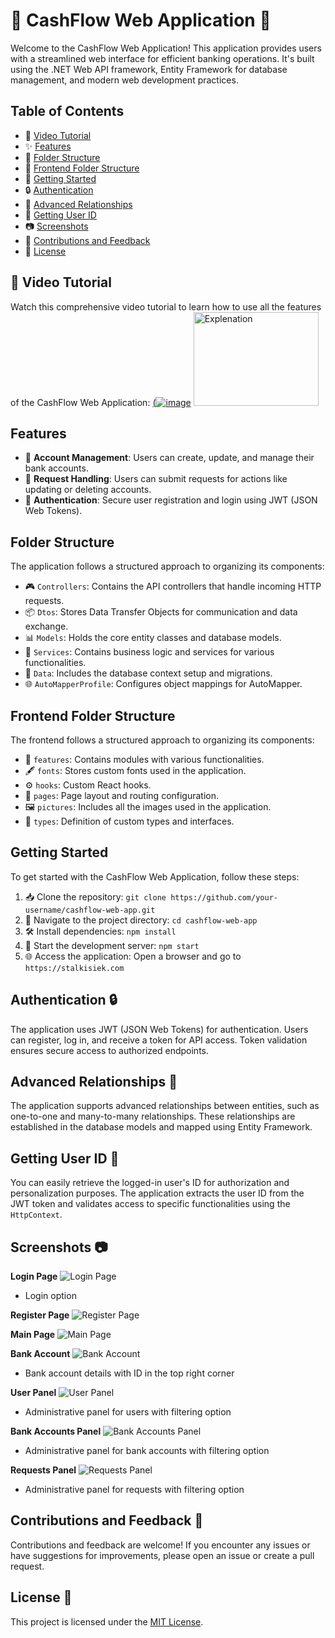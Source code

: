 # 🌟 CashFlow Web Application 🌟

Welcome to the CashFlow Web Application! This application provides users with a streamlined web interface for efficient banking operations. It's built using the .NET Web API framework, Entity Framework for database management, and modern web development practices.

## Table of Contents

- 🎥 [Video Tutorial](#video-tutorial)
- ✨ [Features](#features)
- 📂 [Folder Structure](#folder-structure)
- 📂 [Frontend Folder Structure](#frontend-folder-structure)
- 🚀 [Getting Started](#getting-started)
- 🔒 [Authentication](#authentication)
- 🔗 [Advanced Relationships](#advanced-relationships)
- 👤 [Getting User ID](#getting-user-id)
- 📷 [Screenshots](#screenshots)
- 🚀 [Contributions and Feedback](#contributions-and-feedback)
- 📜 [License](#license)

## 🎥 Video Tutorial

Watch this comprehensive video tutorial to learn how to use all the features of the CashFlow Web Application:
[(![image](https://github.com/Stalkisiek/CashFlow/assets/117647150/05988d2c-d412-43b7-937f-08fa5672c1c5)](https://www.youtube.com/watch?v=gdAbCZMJegM&t=333s&ab_channel=Stalkisiek)
<img src="https://github.com/Stalkisiek/CashFlow/assets/117647150/05988d2c-d412-43b7-937f-08fa5672c1c5" alt="Explenation" width="200" height="150">

## Features

- 💼 **Account Management**: Users can create, update, and manage their bank accounts.
- 📝 **Request Handling**: Users can submit requests for actions like updating or deleting accounts.
- 🔐 **Authentication**: Secure user registration and login using JWT (JSON Web Tokens).

## Folder Structure

The application follows a structured approach to organizing its components:

- 🎮 `Controllers`: Contains the API controllers that handle incoming HTTP requests.
- 📦 `Dtos`: Stores Data Transfer Objects for communication and data exchange.
- 📊 `Models`: Holds the core entity classes and database models.
- 🔧 `Services`: Contains business logic and services for various functionalities.
- 📁 `Data`: Includes the database context setup and migrations.
- 🌐 `AutoMapperProfile`: Configures object mappings for AutoMapper.

## Frontend Folder Structure

The frontend follows a structured approach to organizing its components:

- 🌟 `features`: Contains modules with various functionalities.
- 🖋 `fonts`: Stores custom fonts used in the application.
- ⚙️ `hooks`: Custom React hooks.
- 📄 `pages`: Page layout and routing configuration.
- 🖼️ `pictures`: Includes all the images used in the application.
- 💼 `types`: Definition of custom types and interfaces.

## Getting Started

To get started with the CashFlow Web Application, follow these steps:

1. 📥 Clone the repository: `git clone https://github.com/your-username/cashflow-web-app.git`
2. 📂 Navigate to the project directory: `cd cashflow-web-app`
3. 🛠 Install dependencies: `npm install`
4. 🚀 Start the development server: `npm start`
5. 🌐 Access the application: Open a browser and go to `https://stalkisiek.com`

## Authentication 🔒

The application uses JWT (JSON Web Tokens) for authentication. Users can register, log in, and receive a token for API access. Token validation ensures secure access to authorized endpoints.

## Advanced Relationships 🔗

The application supports advanced relationships between entities, such as one-to-one and many-to-many relationships. These relationships are established in the database models and mapped using Entity Framework.

## Getting User ID 👤

You can easily retrieve the logged-in user's ID for authorization and personalization purposes. The application extracts the user ID from the JWT token and validates access to specific functionalities using the `HttpContext`.

## Screenshots 📷

**Login Page**
![Login Page](![image](https://github.com/Stalkisiek/CashFlow/assets/117647150/2d3acf5c-9ae8-480d-be5e-d9854fe35c0f)
)
- Login option

**Register Page**
![Register Page](![image](https://github.com/Stalkisiek/CashFlow/assets/117647150/c24cc544-5d13-463a-bfb9-6bc2a25eea8b)
)

**Main Page**
![Main Page](![image](https://github.com/Stalkisiek/CashFlow/assets/117647150/582a718e-28cb-4659-833d-0999763d20d5)
)

**Bank Account**
![Bank Account](![image](https://github.com/Stalkisiek/CashFlow/assets/117647150/f581ab7b-644f-454e-98a9-83c224f61a7b)
)
- Bank account details with ID in the top right corner

**User Panel**
![User Panel](![image](https://github.com/Stalkisiek/CashFlow/assets/117647150/383d463a-d51b-497e-96cf-8a3b1a6ce360)
)
- Administrative panel for users with filtering option

**Bank Accounts Panel**
![Bank Accounts Panel](![image](https://github.com/Stalkisiek/CashFlow/assets/117647150/822e2709-6abc-4b05-adfb-c78501f05838)
)
- Administrative panel for bank accounts with filtering option

**Requests Panel**
![Requests Panel](![image](https://github.com/Stalkisiek/CashFlow/assets/117647150/058c1abc-12fd-4716-87c1-a23b51073e03)
)
- Administrative panel for requests with filtering option

## Contributions and Feedback 🚀

Contributions and feedback are welcome! If you encounter any issues or have suggestions for improvements, please open an issue or create a pull request.

## License 📜

This project is licensed under the [MIT License](LICENSE).
